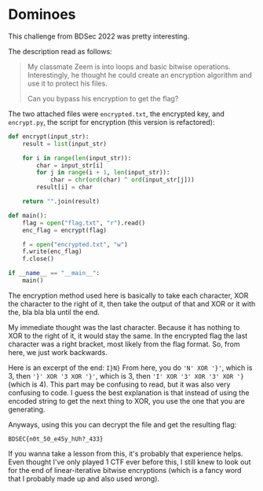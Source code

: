 # Dominoes

This challenge from BDSec 2022 was pretty interesting.

The description read as follows:
> My classmate Zeem is into loops and basic bitwise operations. Interestingly, he thought he could create an encryption algorithm and use it to protect his files.
> 
> Can you bypass his encryption to get the flag?

The two attached files were `encrypted.txt`, the encrypted key, and `encrypt.py`, the script for encryption (this version is refactored):
```python
def encrypt(input_str):
	result = list(input_str)

	for i in range(len(input_str)):
		char = input_str[i]
		for j in range(i + 1, len(input_str)):
			char = chr(ord(char) ^ ord(input_str[j]))		
		result[i] = char

	return "".join(result)

def main():
	flag = open("flag.txt", "r").read()
	enc_flag = encrypt(flag)

	f = open("encrypted.txt", "w")
	f.write(enc_flag)
	f.close()

if __name__ == "__main__":
	main()
```
The encryption method used here is basically to take each character, XOR the character to the right of it, then take the output of that and XOR or it with the, bla bla bla until the end.

My immediate thought was the last character. Because it has nothing to XOR to the right of it, it would stay the same. In the encrypted flag the last character was a right bracket, most likely from the flag format. So, from here, we just work backwards.

Here is an excerpt of the end: `I}N}`
From here, you do `'N' XOR '}'`, which is 3, then `'}' XOR '3 XOR '}'`, which is 3, then `'I' XOR '3' XOR '3' XOR '}` (which is 4). This part may be confusing to read, but it was also very confusing to code. I guess the best explanation is that instead of using the encoded string to get the next thing to XOR, you use the one that you are generating.

Anyways, using this you can decrypt the file and get the resulting flag:
```
BDSEC{n0t_50_e45y_hUh?_433}
```
If you wanna take a lesson from this, it's probably that experience helps. Even thought I've only played 1 CTF ever before this, I still knew to look out for the end of linear-iterative bitwise encryptions (which is a fancy word that I probably made up and also used wrong).
